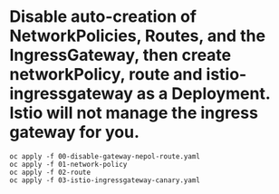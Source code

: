 # Disable auto-creation of NetworkPolicies, Routes, and the IngressGateway, then create networkPolicy, route and istio-ingressgateway as a Deployment. Istio will not manage the ingress gateway for you.
```
oc apply -f 00-disable-gateway-nepol-route.yaml  
oc apply -f 01-network-policy  
oc apply -f 02-route  
oc apply -f 03-istio-ingressgateway-canary.yaml
```
